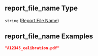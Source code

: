## report_file_name Type

`string` ([Report File Name](iea43\_wra_data_model-properties-measurement-location-measurement-location-properties-measurement-point-measurement-point-properties-sensor-sensor-properties-calibration-calibration-properties-report-file-name.md))

## report_file_name Examples

```json
"A12345_calibration.pdf"
```
